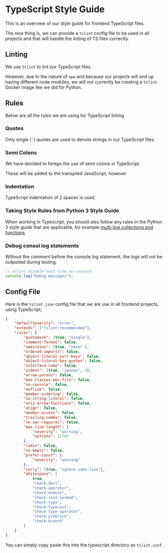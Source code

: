 # TypeScript Style Guide
This is an overview of our style guide for frontend TypeScript files.

The nice thing is, we can provide a `tslint` config file to be used in all projects and that will handle the linting of TS files correctly.

## Linting
We use `tslint` to lint our TypeScript files.

However, due to the nature of `npm` and because our projects will end up having different node modules, we will not currently be creating a `tslint` Docker image like we did for Python.

## Rules
Below are all the rules we are using for TypeScript linting

### Quotes
Only single (`'`) quotes are used to denote strings in our TypeScript files.

### Semi Colons
We have decided to forego the use of semi colons in TypeScript.

These will be added to the transpiled JavaScript, however.

### Indentation
TypeScript indentation of 2 spaces is used.

### Taking Style Rules from Python 3 Style Guide
When working in Typescript, you should also follow any rules in the Python 3 style guide that are applicable, for example [multi-line collections and functions](https://github.com/CloudCIX/developers_manual/blob/main/style_guides/application_framework/style/1-python3.md#multi-line-functions--lists--dicts--etc)

### Debug consol log statements
Without the comment before the console.log statement, the logs will not be outputted during testing.

```typescript
// eslint-disable-next-line no-console
console.log("Debug messages");
```

## Config File
Here is the `tslint.json` config file that we are use in all frontend projects, using TypeScript;

```json
{
    "defaultSeverity": "error",
    "extends": ["tslint:recommended"],
    "rules": {
        "quotemark": [true, "single"],
        "comment-format": false,
        "semicolon": [true, "never"],
        "ordered-imports": false,
        "object-literal-sort-keys": false,
        "object-literal-key-quotes": false,
        "interface-name": false,
        "indent": [true, "spaces", 2],
        "arrow-parens": false,
        "max-classes-per-file": false,
        "no-console": false,
        "eofline": false,
        "member-ordering": false,
        "no-string-literal": false,
        "only-arrow-functions": false,
        "align": false,
        "member-access": false,
        "trailing-comma": false,
        "no-var-requires": false,
        "max-line-length": {
            "severity": "warning",
            "options": [170]
        },
        "radix": false,
        "no-empty": false,
        "prefer-const": {
            "severity": "warning"
        },
        "curly": [true, "ignore-same-line"],
        "whitespace": [
            true,
            "check-decl",
            "check-operator",
            "check-module",
            "check-rest-spread",
            "check-type",
            "check-typecast",
            "check-type-operator",
            "check-preblock",
            "check-branch"
        ]
    }
}
```

You can simply copy paste this into the typescript directory as `tslint.conf`.


